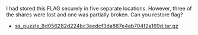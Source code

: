 I had stored this FLAG securely in five separate locations. However, three of the shares were lost and one was partially broken. Can you restore flag?

- [ss\_puzzle\_8d056282d224bc3eedcf3da887e4ab704f2a169d.tar.gz](https://score.linectf.me/files/467a819f29337c30913d6c89bc71479e/ss_puzzle_8d056282d224bc3eedcf3da887e4ab704f2a169d.tar.gz?token=eyJ1c2VyX2lkIjo5MzEsInRlYW1faWQiOjUwOSwiZmlsZV9pZCI6MjN9.Yj7COg.fHL4SkZaCuZBTuUj5n7GvGwj6wI)
